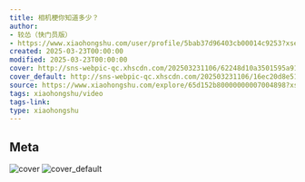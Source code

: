 ```yaml
---
title: 相机梗你知道多少？
author:
- 较怂（快门员版）
- https://www.xiaohongshu.com/user/profile/5bab37d96403cb00014c9253?xsec_token=undefined
created: 2025-03-23T00:00:00
modified: 2025-03-23T00:00:00
cover: http://sns-webpic-qc.xhscdn.com/202503231106/62248d10a3501595a91c07e7ec138cf0/1040g00830va3iuqb5g004b5s1artj4ijs9ut6n8!nc_n_webp_prv_1
cover_default: http://sns-webpic-qc.xhscdn.com/202503231106/16ec20d8e51df259b7b4ce3c4315fea5/1040g00830va3iuqb5g004b5s1artj4ijs9ut6n8!nc_n_webp_mw_1
source: https://www.xiaohongshu.com/explore/65d152b80000000007004898?xsec_token=ABaORNnz2-hqRfFqtzA-j8gJI8MGbvAJ6Lk-C8EovIZ-s=
tags: xiaohongshu/video
tags-link:
type: xiaohongshu
---
```


## Meta

![cover](http://sns-webpic-qc.xhscdn.com/202503231106/62248d10a3501595a91c07e7ec138cf0/1040g00830va3iuqb5g004b5s1artj4ijs9ut6n8!nc_n_webp_prv_1)
![cover_default](http://sns-webpic-qc.xhscdn.com/202503231106/16ec20d8e51df259b7b4ce3c4315fea5/1040g00830va3iuqb5g004b5s1artj4ijs9ut6n8!nc_n_webp_mw_1)
